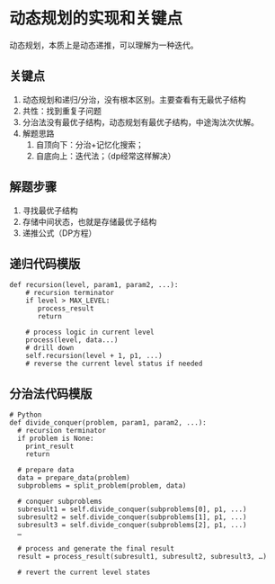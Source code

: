 # 动态规划的实现和关键点
动态规划，本质上是动态递推，可以理解为一种迭代。
## 关键点
1. 动态规划和递归/分治，没有根本区别。主要查看有无最优子结构
2. 共性：找到重复子问题
3. 分治法没有最优子结构，动态规划有最优子结构，中途淘汰次优解。
4. 解题思路
    1. 自顶向下：分治+记忆化搜索；
    2. 自底向上：迭代法；（dp经常这样解决）

## 解题步骤
1. 寻找最优子结构
2. 存储中间状态，也就是存储最优子结构
3. 递推公式（DP方程）

## 递归代码模版
```
def recursion(level, param1, param2, ...): 
    # recursion terminator 
    if level > MAX_LEVEL: 
	   process_result 
	   return 

    # process logic in current level 
    process(level, data...) 
    # drill down 
    self.recursion(level + 1, p1, ...) 
    # reverse the current level status if needed
```

## 分治法代码模版
```
# Python
def divide_conquer(problem, param1, param2, ...): 
  # recursion terminator 
  if problem is None: 
	print_result 
	return 

  # prepare data 
  data = prepare_data(problem) 
  subproblems = split_problem(problem, data) 

  # conquer subproblems 
  subresult1 = self.divide_conquer(subproblems[0], p1, ...) 
  subresult2 = self.divide_conquer(subproblems[1], p1, ...) 
  subresult3 = self.divide_conquer(subproblems[2], p1, ...) 
  …

  # process and generate the final result 
  result = process_result(subresult1, subresult2, subresult3, …)
	
  # revert the current level states
```